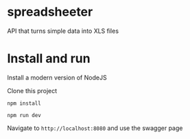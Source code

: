 # spreadsheeter

API that turns simple data into XLS files

# Install and run

Install a modern version of NodeJS

Clone this project

`npm install`

`npm run dev`

Navigate to `http://localhost:8080` and use the swagger page
